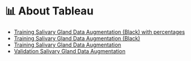 <div>
<h1 id="about-the-data">📊 About Tableau</h1>
  
* [Training Salivary Gland Data Augmentation (Black) with percentages](https://github.com/isi-mube/cytology-codex/blob/main/00_tableau/training_da_awesome_graphs_black_percentage.url)
* [Training Salivary Gland Data Augmentation (Black)](https://public.tableau.com/app/profile/isidre.munne.bertran/viz/training_da_awesome_graphs_black/TrainingDA?publish=yes)
* [Training Salivary Gland Data Augmentation](https://public.tableau.com/app/profile/isidre.munne.bertran/viz/training_da_awesome_graphs/TrainingDA?publish=yes)
* [Validation Salivary Gland Data Augmentation](https://public.tableau.com/app/profile/isidre.munne.bertran/viz/validation_da_awesome_graphs/ValidationDA?publish=yes)
